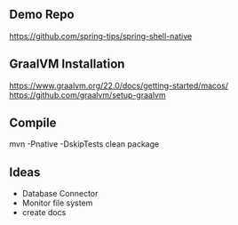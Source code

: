 ## Demo Repo

https://github.com/spring-tips/spring-shell-native

## GraalVM Installation

https://www.graalvm.org/22.0/docs/getting-started/macos/
https://github.com/graalvm/setup-graalvm

## Compile

mvn -Pnative -DskipTests clean package

## Ideas

- Database Connector
- Monitor file system
- create docs